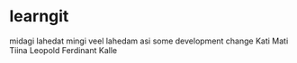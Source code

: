 # learngit
midagi lahedat
mingi veel lahedam asi
some development change
Kati
Mati
Tiina
Leopold
Ferdinant
Kalle